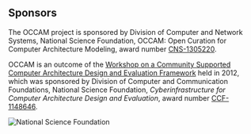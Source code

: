 ## Sponsors

The OCCAM project is sponsored by Division of Computer and Network Systems, National Science Foundation, OCCAM: Open Curation for Computer Architecture Modeling, award number [CNS-1305220](http://www.nsf.gov/awardsearch/showAward?AWD_ID=1305220).

OCCAM is an outcome of the [Workshop on a Community Supported Computer Architecture Design and Evaluation Framework](http://csa.cs.pitt.edu/) held in 2012, which was sponsored by Division of Computer and Communication Foundations, National Science Foundation, *Cyberinfrastructure for Computer Architecture Design and Evaluation*, award number [CCF-1148646](http://www.nsf.gov/awardsearch/showAward?AWD_ID=1148646).

![National Science Foundation](/images/sponsors/nsf.png)

